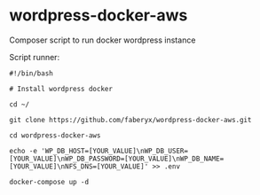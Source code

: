 # wordpress-docker-aws
Composer script to run docker wordpress instance

Script runner:
```
#!/bin/bash

# Install wordpress docker
 
cd ~/

git clone https://github.com/faberyx/wordpress-docker-aws.git

cd wordpress-docker-aws

echo -e 'WP_DB_HOST=[YOUR_VALUE]\nWP_DB_USER=[YOUR_VALUE]\nWP_DB_PASSWORD=[YOUR_VALUE]\nWP_DB_NAME=[YOUR_VALUE]\nNFS_DNS=[YOUR_VALUE]' >> .env

docker-compose up -d
```
